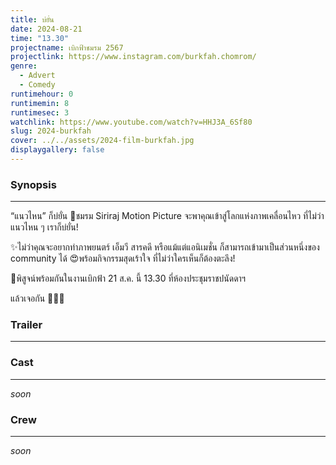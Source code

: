 ```yaml
---
title: บ่ยั่น
date: 2024-08-21
time: "13.30"
projectname: เบิกฟ้าชมรม 2567
projectlink: https://www.instagram.com/burkfah.chomrom/
genre:
  - Advert
  - Comedy
runtimehour: 0
runtimemin: 8
runtimesec: 3
watchlink: https://www.youtube.com/watch?v=HHJ3A_6Sf80
slug: 2024-burkfah
cover: ../../assets/2024-film-burkfah.jpg
displaygallery: false
---
```

### Synopsis

* * *

“แนวไหน” ก็บ่ยั่น 👀ชมรม Siriraj Motion Picture จะพาคุณเข้าสู่โลกแห่งภาพเคลื่อนไหว ที่ไม่ว่าแนวไหน ๆ เราก็บ่ยั่น!

✨ไม่ว่าคุณจะอยากทำภาพยนตร์ เอ็มวี สารคดี หรือแม้แต่แอนิเมชั่น ก็สามารถเข้ามาเป็นส่วนหนึ่งของ community ได้ 😍พร้อมกิจกรรมสุดเร้าใจ ที่ไม่ว่าใครเห็นก็ต้องตะลึง!

📍พิสูจน์พร้อมกันในงานเบิกฟ้า 21 ส.ค. นี้ 13.30 ที่ห้องประชุมราชปนัดดาฯ

แล้วเจอกัน 🫵🏻✨

### Trailer

* * *

### Cast

* * *

_soon_

### Crew

* * *

_soon_